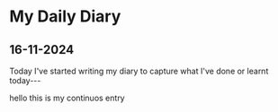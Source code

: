 # My Daily Diary
## 16-11-2024
Today I've started writing my diary to capture what I've done or learnt today---

hello this is my continuos entry